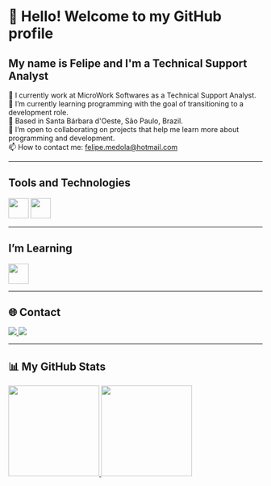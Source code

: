 # 👋 Hello! Welcome to my GitHub profile
## My name is Felipe and I'm a Technical Support Analyst

🔭 I currently work at MicroWork Softwares as a Technical Support Analyst.  
🌱 I’m currently learning programming with the goal of transitioning to a development role.  
📍  Based in Santa Bárbara d'Oeste, São Paulo, Brazil.  
👯 I’m open to collaborating on projects that help me learn more about programming and development.  
📫 How to contact me: [felipe.medola@hotmail.com](mailto:felipe.medola@hotmail.com)

---

## Tools and Technologies

<img loading="lazy" src="https://cdn.jsdelivr.net/gh/devicons/devicon/icons/html5/html5-original.svg" width="40" height="40"/>
<img loading="lazy" src="https://cdn.jsdelivr.net/gh/devicons/devicon/icons/css3/css3-original.svg" width="40" height="40"/>

---

## I’m Learning

<img loading="lazy" src="https://cdn.jsdelivr.net/gh/devicons/devicon/icons/javascript/javascript-original.svg" width="40" height="40"/>  

---

## 🌐 Contact

<div>
<a href="https://github.com/felipemedola" target="_blank">
  <img loading="lazy" src="https://img.shields.io/badge/GitHub-181717?style=for-the-badge&logo=github&logoColor=white" target="_blank">
</a>
<a href="https://www.linkedin.com/in/felipemedola/" target="_blank">
  <img loading="lazy" src="https://img.shields.io/badge/LinkedIn-0A66C2?style=for-the-badge&logo=linkedin&logoColor=white" target="_blank">
</a>
</div>

---

## 📊 My GitHub Stats

<div>
<a href="https://github.com/felipemedola">
<img loading="lazy" height="180em" src="https://github-readme-stats.vercel.app/api/top-langs/?username=felipemedola&layout=compact&langs_count=7&theme=dracula"/>
<img loading="lazy" height="180em" src="https://github-readme-stats.vercel.app/api?username=felipemedola&show_icons=true&theme=dracula&include_all_commits=true&count_private=true"/>
</div>

